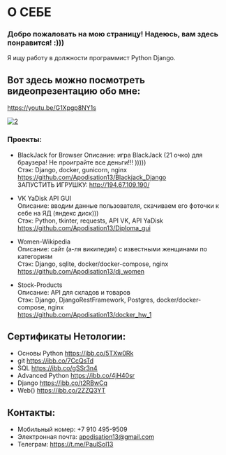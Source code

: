 # О СЕБЕ

### Добро пожаловать на мою страницу! Надеюсь, вам здесь понравится! :)))

Я ищу работу в должности программист Python Django.

## Вот здесь можно посмотреть видеопрезентацию обо мне:
https://youtu.be/G1Xpgp8NY1s


<a href="https://imgbb.com/"><img src="https://i.ibb.co/LpyXrnP/2.png" alt="2" border="0"></a>

### Проекты:

* BlackJack for Browser
Описание: игра BlackJack (21 очко) для браузера! Не проиграйте все деньги!!! ))))) <br>
Стэк: Django, docker, gunicorn, nginx <br>
https://github.com/Apodisation13/Blackjack_Django <br>
ЗАПУСТИТЬ ИГРУШКУ: http://194.67.109.190/


* VK YaDisk API GUI <br> 
Описание: вводим данные пользователя, скачиваем его фоточки к себе на ЯД (яндекс диск)))<br> 
Стэк: Python, tkinter, requests, API VK, API YaDisk <br> 
https://github.com/Apodisation13/Diploma_gui

* Women-Wikipedia <br> 
Описание: сайт (а-ля википедия) с известными женщинами по категориям <br>
Стэк: Django, sqlite, docker/docker-compose, nginx <br>
https://github.com/Apodisation13/dj_women 

* Stock-Products <br>
Описание: API для складов и товаров <br>
Стэк: Django, DjangoRestFramework, Postgres, docker/docker-compose, nginx <br>
https://github.com/Apodisation13/docker_hw_1


## Сертификаты Нетологии:
* Основы Python https://ibb.co/5TXw0Rk
* git https://ibb.co/7CcQsTd
* SQL https://ibb.co/gSSr3n4
* Advanced Python https://ibb.co/4jH40sr
* Django https://ibb.co/t2RBwCq
* Web() https://ibb.co/2ZZQ3YT

## Контакты:
* Мобильный номер: +7 910 495-9509
* Электронная почта: apodisation13@gmail.com
* Телеграм: https://t.me/PaulSol13


